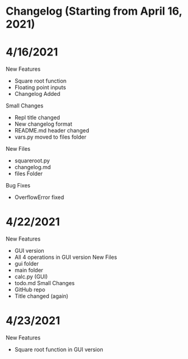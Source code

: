 # Changelog (Starting from April 16, 2021)



# 4/16/2021
New Features
* Square root function
* Floating point inputs
* Changelog Added

Small Changes
* Repl title changed
* New changelog format
* README.md header changed
* vars.py moved to files folder

New Files
* squareroot.py
* changelog.md
* files Folder

Bug Fixes
* OverflowError fixed

# 4/22/2021
New Features
* GUI version
* All 4 operations in GUI version
New Files
* gui folder
* main folder
* calc.py (GUI)
* todo.md
Small Changes
* GitHub repo
* Title changed (again)

# 4/23/2021
New Features
* Square root function in GUI version